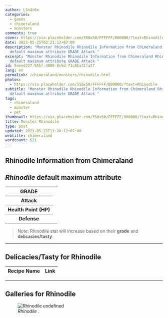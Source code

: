```yaml
---
author: L3n4r0x
categories:
  - games
  - chimeraland
  - monsters
comments: true
cover: https://via.placeholder.com/550x50/FFFFFF/000000/?text=Rhinodile
date: 2023-05-25T02:21:12+07:00
description: "Monster Rhinodile Rhinodile Information from Chimeraland Rhinodile
  default maximum attribute GRADE Attack "
excerpt: "Monster Rhinodile Rhinodile Information from Chimeraland Rhinodile
  default maximum attribute GRADE Attack "
id: 5aeed227-95bf-4888-8c5d-71c8ba31fa27
lang: en
permalink: /chimeraland/monsters/rhinodile.html
photos:
  - https://via.placeholder.com/550x50/FFFFFF/000000/?text=Rhinodile
subtitle: "Monster Rhinodile Rhinodile Information from Chimeraland Rhinodile
  default maximum attribute GRADE Attack "
tags:
  - chimeraland
  - monster
  - pet
thumbnail: https://via.placeholder.com/550x50/FFFFFF/000000/?text=Rhinodile
title: Monster Rhinodile
type: post
updated: 2023-05-25T11:28:12+07:00
webtitle: chimeraland
wordcount: 621
---
```


<link
  rel="stylesheet"
  href="https://rawcdn.githack.com/dimaslanjaka/Web-Manajemen/870a349/css/bootstrap-5-3-0-alpha3-wrapper.css"
/>
<section id="bootstrap-wrapper">
  <div data-bs-theme="dark">
    <h2>Rhinodile Information from Chimeraland</h2>
    <h2 id="attribute"><i>Rhinodile</i> default maximum attribute</h2>
    <div class="row">
      <div class="col mb-2">
        <div class="card">
          <div class="card-body">
            <table>
              <tr>
                <th>GRADE</th>
                <td><br /></td>
              </tr>
              <tr>
                <th>Attack</th>
                <td></td>
              </tr>
              <tr>
                <th>Health Point (HP)</th>
                <td></td>
              </tr>
              <tr>
                <th>Defense</th>
                <td></td>
              </tr>
            </table>
          </div>
        </div>
      </div>
    </div>
    <blockquote class="bd-callout bd-callout-warning">
      Note: Rhinodile stat will increase based on their <b>grade</b> and
      <b>delicacies/tasty</b>.
    </blockquote>
    <hr />
    <h2 id="delicacies">Delicacies/Tasty for Rhinodile</h2>
    <div class="card">
      <div class="card-body">
        <div class="table-responsive">
          <table class="table table-striped">
            <thead>
              <tr>
                <th>Recipe Name</th>
                <th>Link</th>
              </tr>
            </thead>
            <tbody></tbody>
          </table>
        </div>
      </div>
    </div>
    <hr />
    <div id="gallery">
      <h2>Galleries for Rhinodile</h2>
      <div class="row">
        <div class="col-lg-6 col-12">
          <figure>
            <img
              src="https://www.webmanajemen.com/undefined"
              alt="Rhinodile undefined"
            />
            <figcaption style="word-wrap: break-word">
              <i>Rhinodile</i> .
            </figcaption>
          </figure>
        </div>
      </div>
    </div>
  </div>
</section>
